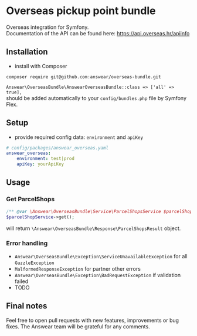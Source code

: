 # Overseas pickup point bundle

Overseas integration for Symfony.  
Documentation of the API can be found here: https://api.overseas.hr/apiinfo

## Installation

* install with Composer

```
composer require git@github.com:answear/overseas-bundle.git
```

`Answear\OverseasBundle\AnswearOverseasBundle::class => ['all' => true],`  
should be added automatically to your `config/bundles.php` file by Symfony Flex.

## Setup

* provide required config data: `environment` and `apiKey`

```yaml
# config/packages/answear_overseas.yaml
answear_overseas:
    environment: test|prod
    apiKey: yourApiKey
```

## Usage

### Get ParcelShops

```php
/** @var \Answear\OverseasBundle\Service\ParcelShopsService $parcelShopService **/
$parcelShopService->get();
```

will return `\Answear\OverseasBundle\Response\ParcelShopsResult` object.

### Error handling

- `Answear\OverseasBundle\Exception\ServiceUnavailableException` for all `GuzzleException`
- `MalformedResponseException` for partner other errors
- `Answear\OverseasBundle\Exception\BadRequestException` if validation failed
- TODO

Final notes
------------

Feel free to open pull requests with new features, improvements or bug fixes. The Answear team will be grateful for any comments.

